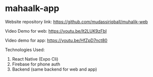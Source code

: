 # mahaalk-app
Website repository link: https://github.com/mudassiriqball/muhalik-web

Video Demo for web: https://youtu.be/It2LUK9zFbI

Video demo for app: https://youtu.be/HfZpD7nct80

Technologies Used:
1) React Native (Expo Cli)
2) Firebase for phone auth
3) Backend (same backend for web and app)
